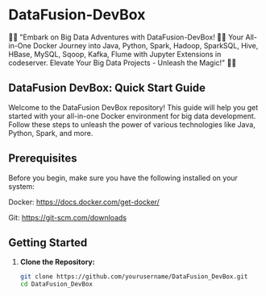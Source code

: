 # DataFusion-DevBox
🚀✨ "Embark on Big Data Adventures with DataFusion-DevBox! 🐍🚀 Your All-in-One Docker Journey into Java, Python, Spark, Hadoop,  SparkSQL, Hive, HBase, MySQL, Sqoop, Kafka, Flume with Jupyter Extensions in codeserver. Elevate Your Big Data Projects - Unleash the Magic!" 🌟🔥

## DataFusion DevBox: Quick Start Guide
Welcome to the DataFusion DevBox repository! This guide will help you get started with your all-in-one Docker environment for big data development. Follow these steps to unleash the power of various technologies like Java, Python, Spark, and more.

## Prerequisites
Before you begin, make sure you have the following installed on your system:

Docker: https://docs.docker.com/get-docker/

Git: https://git-scm.com/downloads

## Getting Started

1. **Clone the Repository:**
   ```bash
   git clone https://github.com/yourusername/DataFusion_DevBox.git
   cd DataFusion_DevBox
   ```


